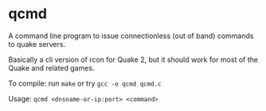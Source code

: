 qcmd
====

A command line program to issue connectionless (out of band) commands to quake servers.

Basically a cli version of rcon for Quake 2, but it should work for most of the Quake and related games.

To compile: 
run `make`  or try `gcc -o qcmd qcmd.c`

Usage:
`qcmd <dnsname-or-ip:port> <command>`
